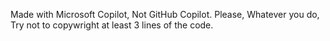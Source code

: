 Made with Microsoft Copilot, Not GitHub Copilot.
Please, Whatever you do, Try not to copywright at least 3 lines of the code.

